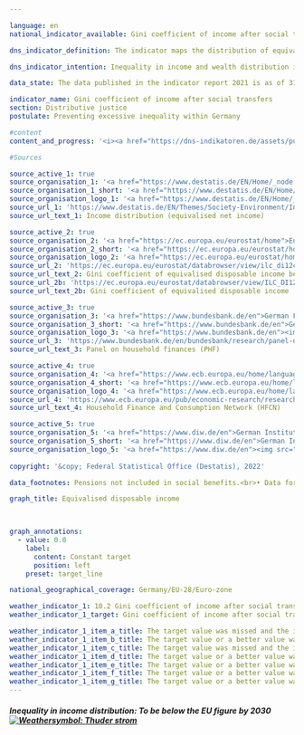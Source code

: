 ```yaml
---

language: en    
national_indicator_available: Gini coefficient of income after social transfers    

dns_indicator_definition: The indicator maps the distribution of equivalised disposable income per capita using Gini coefficients.    

dns_indicator_intention: Inequality in income and wealth distribution is a generally accepted feature of a dynamic market economy. However, the income and wealth gap must remain moderate, and social inclusion must be guaranteed for all. By means of suitable framework conditions as well as the strategic redistribution of income through taxes and social benefits, the goal is to bring the Gini coefficient for equivalised disposable incomes below that of the EU-28 by 2030.    

data_state: The data published in the indicator report 2021 is as of 31.12.2020. The data shown on the DNS-Online-Platform is updated regularly, so that more current data may be available online than published in the indicator report 2021.    

indicator_name: Gini coefficient of income after social transfers    
section: Distributive justice    
postulate: Preventing excessive inequality within Germany    

#content     
content_and_progress: '<i><a href="https://dns-indikatoren.de/assets/publications/reports/en/2021.pdf">Text from the Indicator Report 2021 </a></i><br>The Gini coefficient is a statistical measure of income inequality. It has a value between 0 and 1. If everyone had exactly the same income, the coefficient would be 0. If all of the income went to a single person – the situation of maximum inequality – it would have a value of 1. The smaller the Gini coefficient, the greater the equality in income distribution.<br>Equivalised income is a value derived from the total income of a household and the number and age of the people living on that income. With the help of an equivalence scale, the incomes are weighted according to household size and composition, as the shared use of living space and household appliances results in savings. With the equivalised income then allocated equally to each household member, it becomes possible to compare people’s incomes independently of age or household size. A household’s equivalised disposable income is the income, including social transfers, which remains after taxes and other deductions, and is therefore the income available for spending and saving. A distinction must be made between this measure and equivalised income before social transfers, which looks at disposable income without any possible welfare payments, such as unemployment benefit or housing assistance, or market income, which is calculated before taxes, social contributions and social benefits. In none of these ways of looking at income is a differentiation made between the sources of income, i.e. whether it takes the form of wages, rental income or capital gains.<br>The data used to calculate equivalised income come from the annual harmonised European statistics on income and living conditions (EU-SILC).<br>The wealth distribution figures are taken from the Household Finance and Consumption Survey (HFCS) conducted on an irregular basis by the European Central Bank. The fact that households with high incomes and/or extensive assets are under-represented in voluntary sample surveys is compensated for methodologically. Therefore, this methodology, the values for income as well as for assets in Germany can be compared with those in Europe or the euro area. Since no Gini coefficient is calculated for market income from the EU-SILC, data from the German Socio-Economic Panel (SOEP) held by the German Institute for Economic Research are used instead.<br>As in previous years, the Gini coefficient for equivalised disposable income in Germany for 2019 (0.297) is close to the value for the EU as a whole (0.307) and has remained stable. There are therefore no significant differences in income distribution to be discerned between Germany and Europe as a whole. At 0.297, the Gini coefficient for equivalised disposable income remains clearly below that for equivalised income before social benefits (0.352). As expected, the 2017 Gini coefficient for market income was higher, at 0.500. Social benefits, social insurance and taxes in Germany contribute considerably to reducing inequalities in disposable income.<br>Measured by the relevant Gini coefficients, the distribution of wealth in Germany, at 0.739 in 2017, is considerably less equal than that of income. In this context, virtually no change can be detected over time (2010: 0.758 and 2014: 0.762). The equivalent value for the euro area in 2017 was lower than Germany’s, at 0.695. However, the impression of above-average wealth inequality is qualified by several factors not covered by the Gini coefficient. For instance, the assessment of wealth does not take future pension entitlements into account. Moreover, Germany’s higher level of protection for tenants means that people here are more likely to rent rather than own their homes compared with other European countries.'    

#Sources    

source_active_1: true
source_organisation_1: '<a href="https://www.destatis.de/EN/Home/_node.html">Federal Statistical Office</a>'
source_organisation_1_short: '<a href="https://www.destatis.de/EN/Home/_node.html">Federal Statistical Office</a>'
source_organisation_logo_1: '<a href="https://www.destatis.de/EN/Home/_node.html"><img src="ttps://g205sdgs.github.io/sdg-indicators/public/logosEn/destatis.png" alt="Federal Statistical Office" title=" Click here to visit the homepage of the organizationFederal Statistical Office" style="height:60px; width:148px; border: transparent"/></a>'
source_url_1: 'https://www.destatis.de/EN/Themes/Society-Environment/Income-Consumption-Living-Conditions/Living-Conditions-Risk-Poverty/Tables/income-distribution-mz-silc.html'
source_url_text_1: Income distribution (equivalised net income)

source_active_2: true
source_organisation_2: '<a href="https://ec.europa.eu/eurostat/home">Eurostat</a>'
source_organisation_2_short: '<a href="https://ec.europa.eu/eurostat/home">Eurostat</a>'
source_organisation_logo_2: '<a href="https://ec.europa.eu/eurostat/home"><img src="ttps://g205sdgs.github.io/sdg-indicators/public/logosEn/eurostat.png" alt="Eurostat" title=" Click here to visit the homepage of the organizationEurostat" style="height:60px; width:148px; border: transparent"/></a>'
source_url_2: 'https://ec.europa.eu/eurostat/databrowser/view/ilc_di12c/default/table?lang=en'
source_url_text_2: Gini coefficient of equivalised disposable income before social transfers (pensions excluded from social transfers)
source_url_2b: 'https://ec.europa.eu/eurostat/databrowser/view/ILC_DI12/default/table?lang=en&category=livcon.ilc.ilc_ie.ilc_iei'
source_url_text_2b: Gini coefficient of equivalised disposable income

source_active_3: true
source_organisation_3: '<a href="https://www.bundesbank.de/en">German Federal Bank</a>'
source_organisation_3_short: '<a href="https://www.bundesbank.de/en">German Federal Bank</a>'
source_organisation_logo_3: '<a href="https://www.bundesbank.de/en"><img src="ttps://g205sdgs.github.io/sdg-indicators/public/logosEn/bundesbank.png" alt="German Federal Bank" title=" Click here to visit the homepage of the organizationGerman Federal Bank" style="height:60px; width:148px; border: transparent"/></a>'
source_url_3: 'https://www.bundesbank.de/en/bundesbank/research/panel-on-household-finances'
source_url_text_3: Panel on household finances (PHF)

source_active_4: true
source_organisation_4: '<a href="https://www.ecb.europa.eu/home/languagepolicy/html/index.en.html">European Central Bank</a>'
source_organisation_4_short: '<a href="https://www.ecb.europa.eu/home/languagepolicy/html/index.en.html">European Central Bank</a>'
source_organisation_logo_4: '<a href="https://www.ecb.europa.eu/home/languagepolicy/html/index.en.html"><img src="ttps://g205sdgs.github.io/sdg-indicators/public/logosEn/ezb.png" alt="European Central Bank" title=" Click here to visit the homepage of the organizationEuropean Central Bank" style="height:60px; width:148px; border: transparent"/></a>'
source_url_4: 'https://www.ecb.europa.eu/pub/economic-research/research-networks/html/researcher_hfcn.en.html'
source_url_text_4: Household Finance and Consumption Network (HFCN)

source_active_5: true
source_organisation_5: '<a href="https://www.diw.de/en">German Institute for Economic Research</a>'
source_organisation_5_short: '<a href="https://www.diw.de/en">German Institute for Economic Research</a>'
source_organisation_logo_5: '<a href="https://www.diw.de/en"><img src="ttps://g205sdgs.github.io/sdg-indicators/public/logosEn/diw.png" alt="German Institute for Economic Research" title=" Click here to visit the homepage of the organizationGerman Institute for Economic Research" style="height:60px; width:148px; border: transparent"/></a>'
    
copyright: '&copy; Federal Statistical Office (Destatis), 2022'    

data_footnotes: Pensions not included in social benefits.<br>• Data for the EU with the respective member states in the reporting year (until 2019 EU-28 from 2020 EU-27).<br>• Due to methodological changes, the results from 2020 are only comparable with previous years to a limited extent.<br>• 2021 provisional data.    

graph_title: Equivalised disposable income    

    

graph_annotations:
  - value: 0.0
    label:
      content: Constant target
      position: left
    preset: target_line    

national_geographical_coverage: Germany/EU-28/Euro-zone    

weather_indicator_1: 10.2 Gini coefficient of income after social transfers
weather_indicator_1_target: Gini coefficient of income after social transfers to be below the EU figure by 2030

weather_indicator_1_item_a_title: The target value was missed and the indicator has not moved towards the target on average over the last changes.
weather_indicator_1_item_b_title: The target value or a better value was achieved in the last year and the average change does not point in the direction of deterioration.
weather_indicator_1_item_c_title: The target value was missed and the indicator has not moved towards the target on average over the last changes.
weather_indicator_1_item_d_title: The target value or a better value was achieved last year, but the average change points in the direction of deterioration.
weather_indicator_1_item_e_title: The target value or a better value was achieved last year, but the average change points in the direction of deterioration.
weather_indicator_1_item_f_title: The target value or a better value was achieved last year, but the average change points in the direction of deterioration.
weather_indicator_1_item_g_title: The target value or a better value was achieved last year, but the average change points in the direction of deterioration.    
---
```



<div>
  <div class="my-header">
    <h5>Inequality in income distribution: To be below the EU figure by 2030
      <a href="https://dnsUpgradeEnvironment.github.io/dns-indicators/en/status"><img src="https://g205sdgs.github.io/sdg-indicators/public/Wettersymbole/Blitz.png" title="The target value was missed and the indicator has not moved towards the target on average over the last changes." alt="Weathersymbol: Thuder strom"/>
      </a>
    </h5>
  </div>
  <div class="my-header-note">
  </div>
</div>